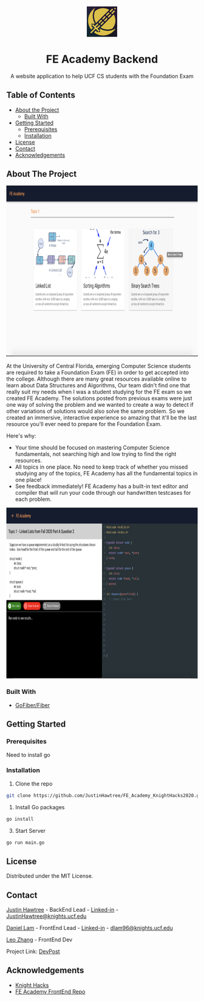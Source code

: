 <!--
*** Thanks for checking out this README Template. If you have a suggestion that would
*** make this better, please fork the repo and create a pull request or simply open
*** an issue with the tag "enhancement".
*** Thanks again! Now go create something AMAZING! :D
-->


<!-- PROJECT LOGO -->
<br />
<p align="center">
  <a href="https://knighthacks.org/">
    <img src="images/logo.png" alt="Logo" width="80" height="80">
  </a>

  <h1 align="center">FE Academy Backend</h1>

  <p align="center">
    A website application to help UCF CS students with the Foundation Exam
    <br />
  </p>
</p>



<!-- TABLE OF CONTENTS -->
## Table of Contents

* [About the Project](#about-the-project)
  * [Built With](#built-with)
* [Getting Started](#getting-started)
  * [Prerequisites](#prerequisites)
  * [Installation](#installation)
* [License](#license)
* [Contact](#contact)
* [Acknowledgements](#acknowledgements)



<!-- ABOUT THE PROJECT -->
## About The Project
<p align="center">
  <a href="https://github.com/JustinHawtree/FE_Academy_KnightHacks2020">
    <img src="images/demo1.png" alt="Logo" width="1000" height="450">
  </a>
</p>
At the University of Central Florida, emerging Computer Science students are required to take a Foundation Exam (FE) in order to get accepted into the college. Although there are many great resources available online to learn about Data Structures and Algorithms, Our team didn't find one that really suit my needs when I was a student studying for the FE exam so we created FE Academy. The solutions posted from previous exams were just one way of solving the problem and we wanted to create a way to detect if other variations of solutions would also solve the same problem. So we created an immersive, interactive experience so amazing that it'll be the last resource you'll ever need to prepare for the Foundation Exam.

Here's why:
* Your time should be focused on mastering Computer Science fundamentals, not searching high and low trying to find the right resources.
* All topics in one place. No need to keep track of whether you missed studying any of the topics, FE Academy has all the fundamental topics in one place!
* See feedback immediately! FE Academy has a built-in text editor and compiler that will run your code through our handwritten testcases for each problem.

<p align="center">
  <a href="https://github.com/JustinHawtree/FE_Academy_KnightHacks2020">
    <img src="images/demo2.png" alt="Logo" width="1000" height="450">
  </a>
</p>

### Built With
* [GoFiber/Fiber](https://github.com/gofiber/fiber)



<!-- GETTING STARTED -->
## Getting Started

### Prerequisites

Need to install go

### Installation


1. Clone the repo
```sh
git clone https://github.com/JustinHawtree/FE_Academy_KnightHacks2020.git
```
1. Install Go packages
```sh
go install
```
3. Start Server
```sh
go run main.go
```

<!-- LICENSE -->
## License

Distributed under the MIT License.



<!-- CONTACT -->
## Contact

[Justin Hawtree](https://github.com/JustinHawtree) - BackEnd Lead - [Linked-in](https://www.linkedin.com/in/justin-hawtree/) - JustinHawtree@knights.ucf.edu

[Daniel Lam](https://github.com/dlam96) - FrontEnd Lead - [Linked-in](https://www.linkedin.com/in/dlam96/) - dlam96@knights.ucf.edu

[Leo Zhang](https://github.com/leozhang1) - FrontEnd Dev

Project Link: [DevPost](https://devpost.com/software/fe-academy?ref_content=user-portfolio&ref_feature=in_progress)



<!-- ACKNOWLEDGEMENTS -->
## Acknowledgements
* [Knight Hacks](https://knighthacks.org/)
* [FE Academy FrontEnd Repo](https://github.com/dlam96/Knight-Hacks-2020/)






<!-- MARKDOWN LINKS & IMAGES -->
<!-- https://www.markdownguide.org/basic-syntax/#reference-style-links -->
[contributors-shield]: https://img.shields.io/github/contributors/othneildrew/Best-README-Template.svg?style=flat-square
[contributors-url]: https://github.com/othneildrew/Best-README-Template/graphs/contributors
[forks-shield]: https://img.shields.io/github/forks/othneildrew/Best-README-Template.svg?style=flat-square
[forks-url]: https://github.com/othneildrew/Best-README-Template/network/members
[stars-shield]: https://img.shields.io/github/stars/othneildrew/Best-README-Template.svg?style=flat-square
[stars-url]: https://github.com/othneildrew/Best-README-Template/stargazers
[issues-shield]: https://img.shields.io/github/issues/othneildrew/Best-README-Template.svg?style=flat-square
[issues-url]: https://github.com/othneildrew/Best-README-Template/issues
[license-shield]: https://img.shields.io/github/license/othneildrew/Best-README-Template.svg?style=flat-square
[license-url]: https://github.com/othneildrew/Best-README-Template/blob/master/LICENSE.txt
[linkedin-shield]: https://img.shields.io/badge/-LinkedIn-black.svg?style=flat-square&logo=linkedin&colorB=555
[linkedin-url]: https://linkedin.com/in/othneildrew
[product-screenshot]: images/screenshot.png
